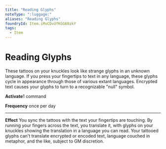 ```yaml
---
title: "Reading Glyphs"
noteType: ":luggage:"
aliases: "Reading Glyphs"
foundryId: Item.iMvCDvUfKGG60zkY
tags:
  - Item
---
```


# Reading Glyphs

These tattoos on your knuckles look like strange glyphs in an unknown language. If you press your fingertips to text in any language, these glyphs cycle in appearance through those of various extant languages. Encrypted text causes your glyphs to turn to a recognizable "null" symbol.

**Activate**1 command

**Frequency** once per day

* * *

**Effect** You sync the tattoos with the text your fingertips are touching. By running your fingers across the text, you translate it, with glyphs on your knuckles showing the translation in a language you can read. Your tattooed glyphs can't translate encrypted or encoded text, language couched in metaphor, and the like, subject to GM discretion.
